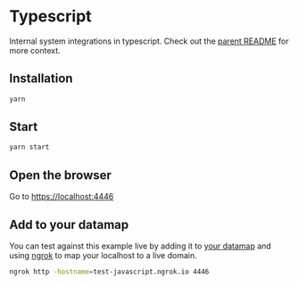 # Typescript

Internal system integrations in typescript. Check out the [parent README](../README.md) for more context.

## Installation

```sh
yarn
```

## Start

```sh
yarn start
```

## Open the browser

Go to [https://localhost:4446](https://localhost:4446)

## Add to your datamap

You can test against this example live by adding it to [your datamap](https://app.transcend.io/data-map/silos?integrationName=server) and using [ngrok](https://ngrok.com/) to map your localhost to a live domain.

```sh
ngrok http -hostname=test-javascript.ngrok.io 4446
```
